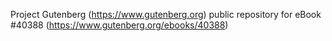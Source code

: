 Project Gutenberg (https://www.gutenberg.org) public repository for eBook #40388 (https://www.gutenberg.org/ebooks/40388)
